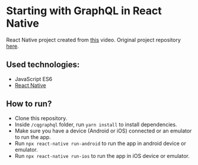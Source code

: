 # Starting with GraphQL in React Native

React Native project created from [this](https://www.youtube.com/watch?v=smWR_SxdeUU) video. Original project repository [here](https://github.com/rocketseat-content/youtube-codequinta-graphql-react-iniciando).

## Used technologies:
- JavaScript ES6
- [React Native](https://reactnative.dev/)

## How to run?
- Clone this repository.
- Inside `/cqgraphql` folder, run `yarn install` to install dependencies.
- Make sure you have a device (Android or iOS) connected or an emulator to run the app.
- Run `npx react-native run-android` to run the app in android device or emulator.
- Run `npx react-native run-ios` to run the app in iOS device or emulator.
